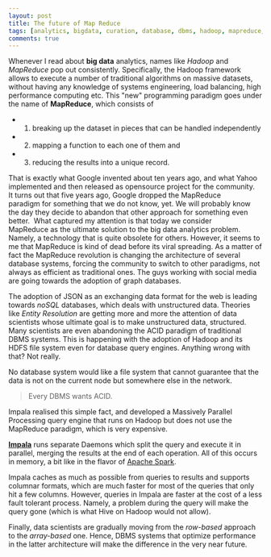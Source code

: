 ```yaml
---
layout: post
title: The future of Map Reduce
tags: [analytics, bigdata, curation, database, dbms, hadoop, mapreduce, nlp]
comments: true
---
```


Whenever I read about **big data** analytics, names like *Hadoop* and *MapReduce*
pop out consistently. Specifically, the Hadoop framework allows to execute a
number of traditional algorithms on massive datasets, without having any
knowledge of systems engineering, load balancing, high performance computing
etc. 
This "new" programming paradigm goes under the name of **MapReduce**,
which consists of 
- 1) breaking up the dataset in pieces that can be handled
independently 
- 2) mapping a function to each one of them and 
- 3) reducing the results into a unique record.  

That is exactly what Google invented about ten years ago, and what Yahoo implemented and 
then released as opensource project for the community. 
It turns out that five years ago, Google dropped the MapReduce paradigm for something 
that we do not know, yet. We will probably know the day they decide to abandon that other 
approach for something even better. 
What captured my attention is that today we consider MapReduce as the
ultimate solution to the big data analytics problem. Namely, a technology that
is quite obsolete for others. 
However, it seems to me that MapReduce is kind
of dead before its viral spreading. As a matter of fact the MapReduce
revolution is changing the architecture of several database systems, forcing
the community to switch to other paradigms, not always as efficient as
traditional ones. The guys working with social media are going towards the
adoption of graph databases. 

The adoption of JSON as an exchanging data format
for the web is leading towards *noSQL* databases, which deals with unstructured
data. Theories like *Entity Resolution* are getting more and more the attention
of data scientists whose ultimate goal is to make unstructured data,
structured. Many scientists are even abandoning the ACID paradigm of
traditional DBMS systems. This is happening with the adoption of Hadoop and
its HDFS file system even for database query engines. 
Anything wrong with that? Not really. 

No database system would like a file system that cannot
guarantee that the data is not on the current node but somewhere else in the
network. 

> Every DBMS wants ACID. 

Impala realised this simple fact, and
developed a Massively Parallel Processing query engine that runs on Hadoop but
does not use the MapReduce paradigm, which is very expensive.

**[Impala](http://www.cloudera.com/content/cloudera/en/products-and-services/cdh/impala.html)** 
runs separate Daemons which split the query and execute it in parallel, merging the results at the end of each operation. 
All of this occurs in memory, a bit like in the flavor of [Apache Spark](http://spark.apache.org/). 

Impala caches as much as possible from queries to results and supports columnar formats, which are much faster for
most of the queries that only hit a few columns. However, queries in Impala
are faster at the cost of a less fault tolerant process. Namely, a problem
during the query will make the query gone (which is what Hive on Hadoop would
not allow). 

Finally, data scientists are gradually moving from the _row-based_ approach to the _array-based_ one. 
Hence, DBMS systems that optimize performance in the latter architecture will make the difference in
the very near future.




